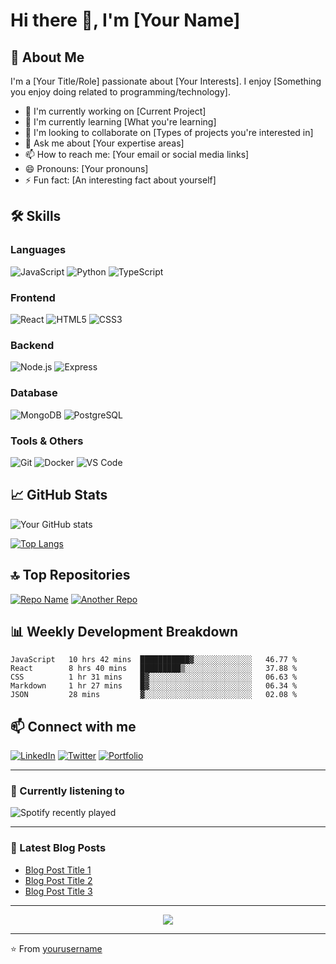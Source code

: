 # Hi there 👋, I'm [Your Name]

## 🚀 About Me
I'm a [Your Title/Role] passionate about [Your Interests]. I enjoy [Something you enjoy doing related to programming/technology].

- 🔭 I'm currently working on [Current Project]
- 🌱 I'm currently learning [What you're learning]
- 👯 I'm looking to collaborate on [Types of projects you're interested in]
- 💬 Ask me about [Your expertise areas]
- 📫 How to reach me: [Your email or social media links]
- 😄 Pronouns: [Your pronouns]
- ⚡ Fun fact: [An interesting fact about yourself]

## 🛠️ Skills

### Languages
![JavaScript](https://img.shields.io/badge/-JavaScript-F7DF1E?style=flat-square&logo=javascript&logoColor=black)
![Python](https://img.shields.io/badge/-Python-3776AB?style=flat-square&logo=Python&logoColor=white)
![TypeScript](https://img.shields.io/badge/-TypeScript-007ACC?style=flat-square&logo=typescript&logoColor=white)
<!-- Add more languages you know -->

### Frontend
![React](https://img.shields.io/badge/-React-61DAFB?style=flat-square&logo=react&logoColor=black)
![HTML5](https://img.shields.io/badge/-HTML5-E34F26?style=flat-square&logo=html5&logoColor=white)
![CSS3](https://img.shields.io/badge/-CSS3-1572B6?style=flat-square&logo=css3&logoColor=white)
<!-- Add more frontend technologies -->

### Backend
![Node.js](https://img.shields.io/badge/-Node.js-339933?style=flat-square&logo=nodedotjs&logoColor=white)
![Express](https://img.shields.io/badge/-Express-000000?style=flat-square&logo=express&logoColor=white)
<!-- Add more backend technologies -->

### Database
![MongoDB](https://img.shields.io/badge/-MongoDB-47A248?style=flat-square&logo=mongodb&logoColor=white)
![PostgreSQL](https://img.shields.io/badge/-PostgreSQL-336791?style=flat-square&logo=postgresql&logoColor=white)
<!-- Add more database technologies -->

### Tools & Others
![Git](https://img.shields.io/badge/-Git-F05032?style=flat-square&logo=git&logoColor=white)
![Docker](https://img.shields.io/badge/-Docker-2496ED?style=flat-square&logo=docker&logoColor=white)
![VS Code](https://img.shields.io/badge/-VS%20Code-007ACC?style=flat-square&logo=visual-studio-code&logoColor=white)
<!-- Add more tools -->

## 📈 GitHub Stats

![Your GitHub stats](https://github-readme-stats.vercel.app/api?username=yourusername&show_icons=true&theme=radical)

[![Top Langs](https://github-readme-stats.vercel.app/api/top-langs/?username=yourusername&layout=compact&theme=radical)](https://github.com/anuraghazra/github-readme-stats)

## 🔝 Top Repositories

[![Repo Name](https://github-readme-stats.vercel.app/api/pin/?username=yourusername&repo=repo-name&theme=radical)](https://github.com/yourusername/repo-name)
[![Another Repo](https://github-readme-stats.vercel.app/api/pin/?username=yourusername&repo=another-repo&theme=radical)](https://github.com/yourusername/another-repo)

## 📊 Weekly Development Breakdown

<!--START_SECTION:waka-->
```text
JavaScript   10 hrs 42 mins  ███████████▓░░░░░░░░░░░░░   46.77 % 
React        8 hrs 40 mins   █████████▒░░░░░░░░░░░░░░░   37.88 % 
CSS          1 hr 31 mins    █▓░░░░░░░░░░░░░░░░░░░░░░░   06.63 % 
Markdown     1 hr 27 mins    █▓░░░░░░░░░░░░░░░░░░░░░░░   06.34 % 
JSON         28 mins         ▓░░░░░░░░░░░░░░░░░░░░░░░░   02.08 % 
```
<!--END_SECTION:waka-->

## 📫 Connect with me

[![LinkedIn](https://img.shields.io/badge/LinkedIn-%230077B5.svg?logo=linkedin&logoColor=white)](https://linkedin.com/in/yourusername)
[![Twitter](https://img.shields.io/badge/Twitter-%231DA1F2.svg?logo=Twitter&logoColor=white)](https://twitter.com/yourusername)
[![Portfolio](https://img.shields.io/badge/Portfolio-%23000000.svg?logo=firefox&logoColor=#FF7139)](https://yourwebsite.com)
<!-- Add more social links -->

---

### 🎵 Currently listening to

![Spotify recently played](https://spotify-recently-played-readme.vercel.app/api?user=YOUR_SPOTIFY_USER_ID)

---

### 📝 Latest Blog Posts
<!-- BLOG-POST-LIST:START -->
- [Blog Post Title 1](https://yourblog.com/post1)
- [Blog Post Title 2](https://yourblog.com/post2)
- [Blog Post Title 3](https://yourblog.com/post3)
<!-- BLOG-POST-LIST:END -->

---

<p align="center">
  <img src="https://komarev.com/ghpvc/?username=yourusername&color=blueviolet&style=flat">
</p>

---

⭐️ From [yourusername](https://github.com/yourusername)
